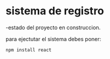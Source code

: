 <h1>sistema de registro </h1>

-estado del proyecto en construccion.


para ejectutar el sistema debes poner: 

``npm install react``
